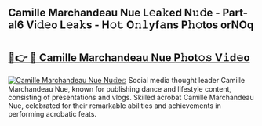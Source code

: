 ## Camille Marchandeau Nue L𝚎a𝚔ed N𝚞𝚍e - Part-aI6 Vi𝚍𝚎o L𝚎a𝚔s - H𝚘𝚝 O𝚗𝚕yf𝚊ns P𝚑𝚘tos orNOq

# <h2><a href="http://kf5u8w.oniu.top/?m=Camille+Marchandeau+Nue">🔗👉 🔴 Camille Marchandeau Nue P𝚑ot𝚘𝚜 V𝚒d𝚎o</a></h2>

[![Camille Marchandeau Nue Nu𝚍e𝚜](https://i.imgur.com/0qMVB7G.gif)](http://kf5u8w.oniu.top/?m=Camille+Marchandeau+Nue)
Social media thought leader Camille Marchandeau Nue, known for publishing dance and lifestyle content, consisting of presentations and vlogs. Skilled acrobat Camille Marchandeau Nue, celebrated for their remarkable abilities and achievements in performing acrobatic feats.  
